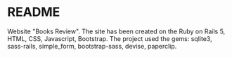 # README

Website "Books Review".
The site has been created on the Ruby on Rails 5, HTML, CSS, Javascript, Bootstrap.
The project used the gems: sqlite3, sass-rails, simple_form, bootstrap-sass, devise, paperclip.

